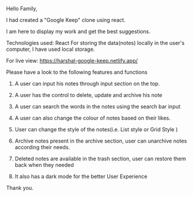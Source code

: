 Hello Family,

I had created a "Google Keep"  clone using react.

I am here to display my work and get the best suggestions.

Technologies used: React 
For storing the data(notes) locally in the user's computer, I have used local storage.

For live view: https://harshal-google-keep.netlify.app/

Please have a look to the following features and functions

1.	A user can input his notes through input section on the top.
 
2.	A user has the control to delete, update and archive his note
     
 

3.	A user can search the words in the notes using the search bar input
 

4.	A user can also change the colour of notes based on their likes.
 

5.	User can change the style of the notes(i.e.  List style or Grid Style )
 

6.	Archive notes present in the archive section, user can unarchive notes according their needs.
 

7.	Deleted notes are available in the trash section, user can restore them back when they needed
 
8.	It also has a dark mode for the better User Experience
 

Thank  you.
